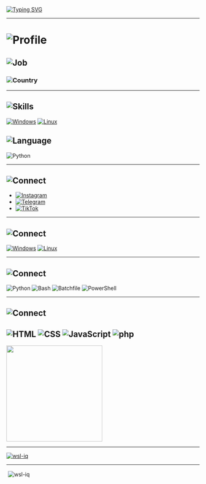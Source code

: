 [![Typing SVG](https://readme-typing-svg.demolab.com?font=Fira+Code&pause=1000&color=46F708&background=FF000000&width=435&lines=Welcome+everyone)](https://git.io/typing-svg)

---

# ![Profile](https://img.shields.io/badge/Name-Mohammed_AL--Baqer-blue?style=for-the-badge&logo=github&logoColor=white)

## ![Job](https://img.shields.io/badge/Job-Software_Developer_&_Cybersecurity_Specialist-lightgrey?style=for-the-badge&logo=code&logoColor=black)

### ![Country](https://img.shields.io/badge/Country-Iraq-green?style=for-the-badge&logo=flag-for-iraq&logoColor=white)

---

## ![Skills](https://img.shields.io/badge/Development%20For-Windows_&_Linux-important?style=for-the-badge&logo=windows&logoColor=white)
[![Windows](https://custom-icon-badges.demolab.com/badge/Windows-0078D6?logo=windows11&logoColor=white)](#)
[![Linux](https://img.shields.io/badge/Linux-FCC624?logo=linux&logoColor=black)](#)

## ![Language](https://img.shields.io/badge/Programming_Language-Python-3776AB?style=for-the-badge&logo=python&logoColor=white)
![Python](https://img.shields.io/badge/Python-FFD43B?style=for-the-badge&logo=python&logoColor=blue)

---

## ![Connect](https://img.shields.io/badge/Connect_with_me-0056D2?style=for-the-badge&logo=links&logoColor=white)

- [![Instagram](https://img.shields.io/badge/Instagram-E4405F?logo=instagram&logoColor=white)](https://www.instagram.com/wsl.iq)
- [![Telegram](https://img.shields.io/badge/Telegram-2CA5E0?logo=telegram&logoColor=white)](https://t.me/wsl-iq)
- [![TikTok](https://img.shields.io/badge/TikTok-black?logo=tiktok&logoColor=white)](https://www.tiktok.com/@wsl.iq)

---
## ![Connect](https://img.shields.io/badge/Working-Systems_Development-0056D2?style=for-the-badge&logo=links&logoColor=white)
[![Windows](https://custom-icon-badges.demolab.com/badge/Windows-0078D6?logo=windows11&logoColor=white)](#)
[![Linux](https://img.shields.io/badge/Linux-FCC624?logo=linux&logoColor=black)](#)

---

## ![Connect](https://img.shields.io/badge/Languages_Using-0056D2?style=for-the-badge&logo=links&logoColor=white)
![Python](https://img.shields.io/badge/Language-Python-blue?logo=python&logoColor=white)
![Bash](https://img.shields.io/badge/Scripting-Bash-green?logo=gnu-bash&logoColor=white)
![Batchfile](https://img.shields.io/badge/Scripting-Batchfile-white?logo=windows-terminal&logoColor=white)
![PowerShell](https://img.shields.io/badge/Scripting-PowerShell-blue?logo=powershell&logoColor=white)

---

## ![Connect](https://img.shields.io/badge/Side_Languages-0056D2?style=for-the-badge&logo=links&logoColor=white)
![HTML](https://img.shields.io/badge/Language-HTML-orange?logo=html5&logoColor=orange)
![CSS](https://img.shields.io/badge/Language-CSS-blue?logo=css3&logoColor=blue)
![JavaScript](https://img.shields.io/badge/Language-JavaScript-yellow?logo=javascript&logoColor=yellow)
![php](https://img.shields.io/badge/Language-php-blue?logo=php&logoColor=blue)
---

<a href="https://github.com/wsl-iq/convoychat">
  <img height=250 align="center" src="https://github-readme-stats.vercel.app/api/top-langs?username=wsl-iq&layout=compact&langs_count=15&card_width=250"/>
</a>

---

<p align="left"> <a href="https://github.com/ryo-ma/github-profile-trophy"><img src="https://github-profile-trophy.vercel.app/?username=wsl-iq" alt="wsl-iq" /></a> </p>
</p>

---

<p>&nbsp;<img align="center" src="https://github-readme-stats.vercel.app/api?username=wsl-iq&show_icons=true&locale=en" alt="wsl-iq" /></p>


<!---
MohammedAL-Baqer/wsl-iq is a ✨ special ✨ repository because its `README.md` (this file) appears on your GitHub profile.
You can click the Preview link to take a look at your changes.
--->


